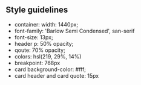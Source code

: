 ## Style guidelines

- container: width: 1440px;
- font-family: 'Barlow Semi Condensed', san-serif
- font-size: 13px;
- header p: 50% opacity;
- qoute: 70% opacity;
- colors: hsl(219, 29%, 14%)
- breakpoint: 768px
- card background-color: #fff;
- card header and card quote: 15px